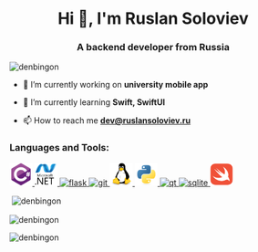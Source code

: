 <h1 align="center">Hi 👋, I'm Ruslan Soloviev</h1>
<h3 align="center">A backend developer from Russia</h3>

<p align="left"> <img src="https://komarev.com/ghpvc/?username=denbingon&label=Profile%20views&color=0e75b6&style=flat" alt="denbingon" /> </p>

- 🔭 I’m currently working on **university mobile app**

- 🌱 I’m currently learning **Swift, SwiftUI**

- 📫 How to reach me **dev@ruslansoloviev.ru**

<h3 align="left">Languages and Tools:</h3>
<p align="left"> <a href="https://www.w3schools.com/cs/" target="_blank" rel="noreferrer"> <img src="https://raw.githubusercontent.com/devicons/devicon/master/icons/csharp/csharp-original.svg" alt="csharp" width="40" height="40"/> </a> <a href="https://dotnet.microsoft.com/" target="_blank" rel="noreferrer"> <img src="https://raw.githubusercontent.com/devicons/devicon/master/icons/dot-net/dot-net-original-wordmark.svg" alt="dotnet" width="40" height="40"/> </a> <a href="https://flask.palletsprojects.com/" target="_blank" rel="noreferrer"> <img src="https://www.vectorlogo.zone/logos/pocoo_flask/pocoo_flask-icon.svg" alt="flask" width="40" height="40"/> </a> <a href="https://git-scm.com/" target="_blank" rel="noreferrer"> <img src="https://www.vectorlogo.zone/logos/git-scm/git-scm-icon.svg" alt="git" width="40" height="40"/> </a> <a href="https://www.linux.org/" target="_blank" rel="noreferrer"> <img src="https://raw.githubusercontent.com/devicons/devicon/master/icons/linux/linux-original.svg" alt="linux" width="40" height="40"/> </a> <a href="https://www.python.org" target="_blank" rel="noreferrer"> <img src="https://raw.githubusercontent.com/devicons/devicon/master/icons/python/python-original.svg" alt="python" width="40" height="40"/> </a> <a href="https://www.qt.io/" target="_blank" rel="noreferrer"> <img src="https://upload.wikimedia.org/wikipedia/commons/0/0b/Qt_logo_2016.svg" alt="qt" width="40" height="40"/> </a> <a href="https://www.sqlite.org/" target="_blank" rel="noreferrer"> <img src="https://www.vectorlogo.zone/logos/sqlite/sqlite-icon.svg" alt="sqlite" width="40" height="40"/> </a> <a href="https://developer.apple.com/swift/" target="_blank" rel="noreferrer"> <img src="https://raw.githubusercontent.com/devicons/devicon/master/icons/swift/swift-original.svg" alt="swift" width="40" height="40"/> </a> </p>
<p>&nbsp;<img align="center" src="https://github-readme-stats.vercel.app/api?username=denbingon&show_icons=true&theme=dark&locale=en" alt="denbingon" /></p>
<p><img align="center" src="https://github-readme-streak-stats.herokuapp.com/?user=denbingon&theme=dark" alt="denbingon" /></p>
<p><img align="left" src="https://github-readme-stats.vercel.app/api/top-langs?username=denbingon&show_icons=true&theme=dark&locale=en&layout=compact" alt="denbingon" /></p>

